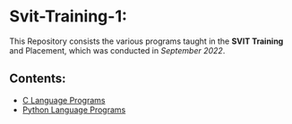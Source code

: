 # Svit-Training-1:

This Repository consists the various programs taught in the **SVIT Training** and Placement, which was conducted in *September 2022*.

## Contents:
- <a href='./C'>C Language Programs</a>
- <a href='./Python'>Python Language Programs</a>